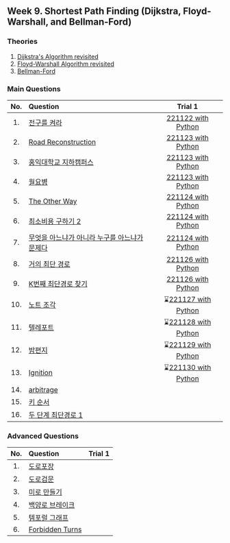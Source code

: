 ## Week 9. Shortest Path Finding (Dijkstra, Floyd-Warshall, and Bellman-Ford)

### Theories
1. [Dijkstra's Algorithm revisited](https://github.com/JoonHyeok-hozy-Kim/datastructure_and_algorithm_in_python/blob/main/Contents/Part14_Graph_Algorithms/part14_00_graph_algorithms.md#1462-dijkstras-algorithm)
2. [Floyd-Warshall Algorithm revisited](https://github.com/JoonHyeok-hozy-Kim/datastructure_and_algorithm_in_python/blob/main/Contents/Part14_Graph_Algorithms/part14_00_graph_algorithms.md#tech-floyd-warshall-algorithm)
3. [Bellman-Ford]()


### Main Questions
|No.  |Question|Trial 1|
|:---:|:-------|:-----:|
|1.   |[전구를 켜라](https://www.acmicpc.net/problem/2423 )| [221122 with Python](https://github.com/JoonHyeok-hozy-Kim/algorithm_study/blob/main/BaekJoon/Solutions/Week9/py/Sol_01_221122_2423.py) |
|2.   |[Road Reconstruction](https://www.acmicpc.net/problem/20046)| [221123 with Python](https://github.com/JoonHyeok-hozy-Kim/algorithm_study/blob/main/BaekJoon/Solutions/Week9/py/Sol_02_221123_20046.py) |
|3.   |[홍익대학교 지하캠퍼스](https://www.acmicpc.net/problem/17833)| [221123 with Python](https://github.com/JoonHyeok-hozy-Kim/algorithm_study/blob/main/BaekJoon/Solutions/Week9/py/Sol_03_221123_17833.py) |
|4.   |[월요병](https://www.acmicpc.net/problem/14611)| [221123 with Python](https://github.com/JoonHyeok-hozy-Kim/algorithm_study/blob/main/BaekJoon/Solutions/Week9/py/Sol_04_221123_14611.py) |
|5.   |[The Other Way](https://www.acmicpc.net/problem/14554)| [221124 with Python](https://github.com/JoonHyeok-hozy-Kim/algorithm_study/blob/main/BaekJoon/Solutions/Week9/py/Sol_05_221124_14554.py) |
|6.   |[최소비용 구하기 2](https://www.acmicpc.net/problem/11779)| [221124 with Python](https://github.com/JoonHyeok-hozy-Kim/algorithm_study/blob/main/BaekJoon/Solutions/Week9/py/Sol_06_221124_11779.py) |
|7.   |[무엇을 아느냐가 아니라 누구를 아느냐가 문제다](https://www.acmicpc.net/problem/9694 )| [221124 with Python](https://github.com/JoonHyeok-hozy-Kim/algorithm_study/blob/main/BaekJoon/Solutions/Week9/py/Sol_07_221124_9694.py) |
|8.   |[거의 최단 경로](https://www.acmicpc.net/problem/5719 )| [221126 with Python](https://github.com/JoonHyeok-hozy-Kim/algorithm_study/blob/main/BaekJoon/Solutions/Week9/py/Sol_08_221126_5719_cheated.py) |
|9.   |[K번째 최단경로 찾기](https://www.acmicpc.net/problem/1854 )| [221126 with Python](https://github.com/JoonHyeok-hozy-Kim/algorithm_study/blob/main/BaekJoon/Solutions/Week9/py/Sol_09_221126_1854.py) |
|10.  |[노트 조각](https://www.acmicpc.net/problem/24888)| :hourglass:[221127 with Python](https://github.com/JoonHyeok-hozy-Kim/algorithm_study/blob/main/BaekJoon/Solutions/Week9/py/Sol_10_221127_24888_failed.py) |
|11.  |[텔레포트](https://www.acmicpc.net/problem/16958)| :hourglass:[221128 with Python](https://github.com/JoonHyeok-hozy-Kim/algorithm_study/blob/main/BaekJoon/Solutions/Week9/py/Sol_11_221128_16958_failed2.py) |
|12.  |[밤편지](https://www.acmicpc.net/problem/23258)| :hourglass:[221129 with Python](https://github.com/JoonHyeok-hozy-Kim/algorithm_study/blob/main/BaekJoon/Solutions/Week9/py/Sol_12_221129_23258.py) |
|13.  |[Ignition](https://www.acmicpc.net/problem/13141)| :hourglass:[221130 with Python](https://github.com/JoonHyeok-hozy-Kim/algorithm_study/blob/main/BaekJoon/Solutions/Week9/py/Sol_13_221130_13141_failed.py) |
|14.  |[arbitrage](https://www.acmicpc.net/problem/6598 )| |
|15.  |[키 순서](https://www.acmicpc.net/problem/2458 )| |
|16.  |[두 단계 최단경로 1](https://www.acmicpc.net/problem/23793)| |


### Advanced Questions
|No.  |Question|Trial 1|
|:---:|:-------|:-----:|
|1.   |[도로포장](https://www.acmicpc.net/problem/1162 )|  |
|2.   |[도로검문](https://www.acmicpc.net/problem/2307 )|  |
|3.   |[미로 만들기](https://www.acmicpc.net/problem/2665 )|  |
|4.   |[백양로 브레이크](https://www.acmicpc.net/problem/11562)| |
|5.   |[템포럴 그래프](https://www.acmicpc.net/problem/25953)| |
|6.   |[Forbidden Turns](https://www.acmicpc.net/problem/26106)| |

